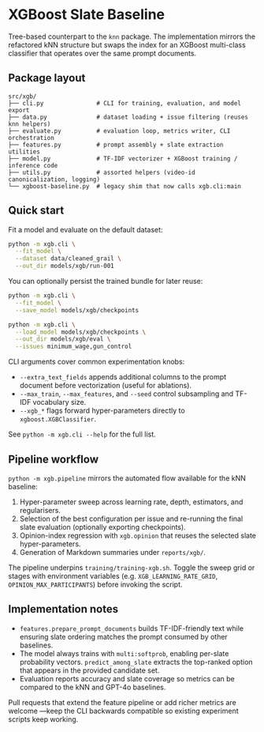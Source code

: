 # XGBoost Slate Baseline

Tree-based counterpart to the `knn` package. The implementation mirrors the
refactored kNN structure but swaps the index for an XGBoost multi-class
classifier that operates over the same prompt documents.

## Package layout

```
src/xgb/
├── cli.py               # CLI for training, evaluation, and model export
├── data.py              # dataset loading + issue filtering (reuses knn helpers)
├── evaluate.py          # evaluation loop, metrics writer, CLI orchestration
├── features.py          # prompt assembly + slate extraction utilities
├── model.py             # TF-IDF vectorizer + XGBoost training / inference code
├── utils.py             # assorted helpers (video-id canonicalization, logging)
└── xgboost-baseline.py  # legacy shim that now calls xgb.cli:main
```

## Quick start

Fit a model and evaluate on the default dataset:

```bash
python -m xgb.cli \
  --fit_model \
  --dataset data/cleaned_grail \
  --out_dir models/xgb/run-001
```

You can optionally persist the trained bundle for later reuse:

```bash
python -m xgb.cli \
  --fit_model \
  --save_model models/xgb/checkpoints

python -m xgb.cli \
  --load_model models/xgb/checkpoints \
  --out_dir models/xgb/eval \
  --issues minimum_wage,gun_control
```

CLI arguments cover common experimentation knobs:

- `--extra_text_fields` appends additional columns to the prompt document before
  vectorization (useful for ablations).
- `--max_train`, `--max_features`, and `--seed` control subsampling and TF-IDF
  vocabulary size.
- `--xgb_*` flags forward hyper-parameters directly to `xgboost.XGBClassifier`.

See `python -m xgb.cli --help` for the full list.

## Pipeline workflow

`python -m xgb.pipeline` mirrors the automated flow available for the kNN
baseline:

1. Hyper-parameter sweep across learning rate, depth, estimators, and regularisers.
2. Selection of the best configuration per issue and re-running the final slate
   evaluation (optionally exporting checkpoints).
3. Opinion-index regression with `xgb.opinion` that reuses the selected slate
   hyper-parameters.
4. Generation of Markdown summaries under `reports/xgb/`.

The pipeline underpins `training/training-xgb.sh`. Toggle the sweep grid or
stages with environment variables (e.g. `XGB_LEARNING_RATE_GRID`,
`OPINION_MAX_PARTICIPANTS`) before invoking the script.

## Implementation notes

- `features.prepare_prompt_documents` builds TF-IDF-friendly text while ensuring
  slate ordering matches the prompt consumed by other baselines.
- The model always trains with `multi:softprob`, enabling per-slate probability
  vectors. `predict_among_slate` extracts the top-ranked option that appears in
  the provided candidate set.
- Evaluation reports accuracy and slate coverage so metrics can be compared to
  the kNN and GPT-4o baselines.

Pull requests that extend the feature pipeline or add richer metrics are welcome
—keep the CLI backwards compatible so existing experiment scripts keep working.
